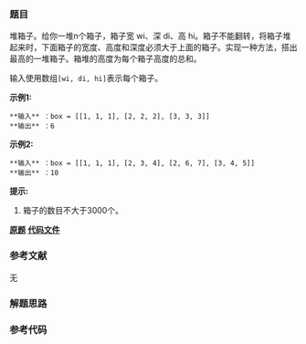 ### 题目
堆箱子。给你一堆n个箱子，箱子宽 wi、深 di、高
hi。箱子不能翻转，将箱子堆起来时，下面箱子的宽度、高度和深度必须大于上面的箱子。实现一种方法，搭出最高的一堆箱子。箱堆的高度为每个箱子高度的总和。

输入使用数组`[wi, di, hi]`表示每个箱子。

**示例1:**

    
    
    **输入** ：box = [[1, 1, 1], [2, 2, 2], [3, 3, 3]]
    **输出** ：6
    

**示例2:**

    
    
    **输入** ：box = [[1, 1, 1], [2, 3, 4], [2, 6, 7], [3, 4, 5]]
    **输出** ：10
    

**提示:**

  1. 箱子的数目不大于3000个。

 **[原题](https://leetcode-cn.com/problems/pile-box-lcci/)**    **[代码文件]()**


### 参考文献
无

### 解题思路




### 参考代码

```go


```




